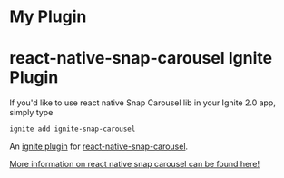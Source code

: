 # My Plugin
# react-native-snap-carousel Ignite Plugin


If you'd like to use react native Snap Carousel lib in your Ignite 2.0 app, simply type 
```sh
ignite add ignite-snap-carousel  
```

An [ignite plugin](https://github.com/infinitered/ignite) for [react-native-snap-carousel](https://github.com/archriss/react-native-snap-carousel).

[More information on react native snap carousel can be found here!](https://github.com/archriss/react-native-snap-carousel)
